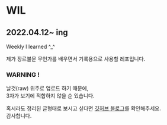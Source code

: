 # WIL
## 2022.04.12~ ing  
Weekly I learned ^_^    

제가 장르불문 무언가를 배우면서
기록용으로 사용할 레포입니다.

### WARNING !  
날것(raw) 위주로 업로드 하기 때문에,  
3자가 보기에 적합하지 않을 순 있습니다.  

혹시라도 정리된 글형태로 보시고 싶다면
[깃허브 블로그](https://penekhun.github.io)를 확인해주세요.  
감사합니다.
